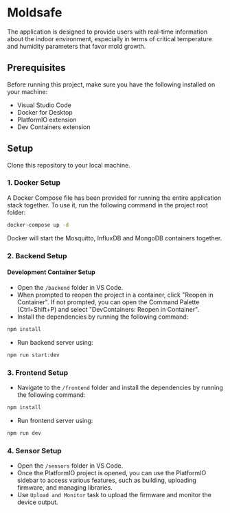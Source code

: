 # Moldsafe

The application is designed to provide users with real-time information about the indoor environment, especially in terms of critical temperature and humidity parameters that favor mold growth.

## Prerequisites

Before running this project, make sure you have the following installed on your machine:

- Visual Studio Code
- Docker for Desktop
- PlatformIO extension
- Dev Containers extension

## Setup

Clone this repository to your local machine.

### 1. Docker Setup
A Docker Compose file has been provided for running the entire application stack together. To use it, run the following command  in the project root folder:

```bash
docker-compose up -d
```
Docker will start the Mosquitto, InfluxDB and MongoDB containers together.

### 2. Backend Setup

#### Development Container Setup

- Open the `/backend` folder in VS Code.
- When prompted to reopen the project in a container, click "Reopen in Container". If not prompted, you can open the Command Palette (Ctrl+Shift+P) and select "DevContainers: Reopen in Container".
- Install the dependencies by running the following command:

```bash
npm install
```

- Run backend server using:

```bash
npm run start:dev
```

### 3. Frontend Setup

- Navigate to the `/frontend` folder and install the dependencies by running the following command:
```bash
npm install
```
- Run frontend server using:
```bash
npm run dev
```

### 4. Sensor Setup
- Open the `/sensors` folder in VS Code.
- Once the PlatformIO project is opened, you can use the PlatformIO sidebar to access various features, such as building, uploading firmware, and managing libraries.
- Use `Upload and Monitor` task to upload the firmware and monitor the device output.